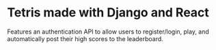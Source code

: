 # Tetris made with Django and React

Features an authentication API to allow users to register/login, play, and automatically post their high scores to the leaderboard.
